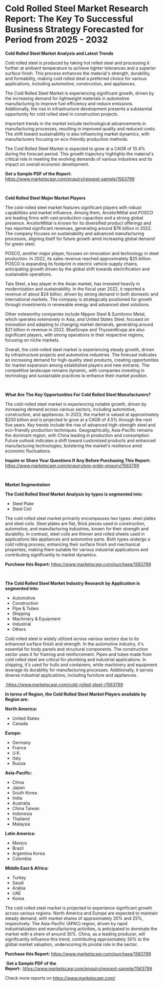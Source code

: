 <p><h1>Cold Rolled Steel Market Research Report: The Key To Successful Business Strategy Forecasted for Period from 2025 - 2032</h1></p><p><strong>Cold Rolled Steel Market Analysis and Latest Trends</strong></p>
<p><p>Cold rolled steel is produced by taking hot rolled steel and processing it further at ambient temperature to achieve tighter tolerances and a superior surface finish. This process enhances the material's strength, durability, and formability, making cold rolled steel a preferred choice for various applications, including automotive, construction, and appliances.</p><p>The Cold Rolled Steel Market is experiencing significant growth, driven by the increasing demand for lightweight materials in automotive manufacturing to improve fuel efficiency and reduce emissions. Additionally, the rise in infrastructure development presents a substantial opportunity for cold rolled steel in construction projects. </p><p>Important trends in the market include technological advancements in manufacturing processes, resulting in improved quality and reduced costs. The shift toward sustainability is also influencing market dynamics, with manufacturers focusing on eco-friendly production methods. </p><p>The Cold Rolled Steel Market is expected to grow at a CAGR of 10.4% during the forecast period. This growth trajectory highlights the material's critical role in meeting the evolving demands of various industries and its impact on overall economic development.</p></p>
<p><strong>Get a Sample PDF of the Report:&nbsp;</strong> <a href="https://www.marketscagr.com/enquiry/request-sample/1563799?utm_campaign=3249&utm_medium=2&utm_source=Github&utm_content=ia&utm_term=02042025&utm_id=cold-rolled-steel">https://www.marketscagr.com/enquiry/request-sample/1563799</a></p>
<p>&nbsp;</p>
<p><strong>Cold Rolled Steel Major Market Players</strong></p>
<p><p>The cold-rolled steel market features significant players with robust capabilities and market influence. Among them, ArcelorMittal and POSCO are leading firms with vast production capacities and a strong global presence. ArcelorMittal is known for its diversified product offerings and has reported significant revenues, generating around $76 billion in 2022. The company focuses on sustainability and advanced manufacturing processes, aligning itself for future growth amid increasing global demand for green steel.</p><p>POSCO, another major player, focuses on innovation and technology in steel production. In 2022, its sales revenue reached approximately $25 billion. POSCO is expanding its footprint in electric vehicle supply chains, anticipating growth driven by the global shift towards electrification and sustainable operations.</p><p>Tata Steel, a key player in the Asian market, has invested heavily in modernization and sustainability. In the fiscal year 2022, it reported a revenue of about $24 billion, driven by strong demand in both domestic and international markets. The company is strategically positioned for growth through investments in renewable energy and advanced steel solutions.</p><p>Other noteworthy companies include Nippon Steel & Sumitomo Metal, which operates extensively in Asia, and United States Steel, focused on innovation and adapting to changing market demands, generating around $21 billion in revenue in 2022. BlueScope and ThyssenKrupp are also significant players, with strong operations in their respective regions, focusing on niche markets.</p><p>Overall, the cold-rolled steel market is experiencing steady growth, driven by infrastructure projects and automotive industries. The forecast indicates an increasing demand for high-quality steel products, creating opportunities for market expansion among established players and new entrants. The competitive landscape remains dynamic, with companies investing in technology and sustainable practices to enhance their market position.</p></p>
<p>&nbsp;</p>
<p><strong>What Are The Key Opportunities For Cold Rolled Steel Manufacturers?</strong></p>
<p><p>The cold-rolled steel market is experiencing notable growth, driven by increasing demand across various sectors, including automotive, construction, and appliances. In 2023, the market is valued at approximately $200 billion and is projected to grow at a CAGR of 4.5% through the next five years. Key trends include the rise of advanced high-strength steel and eco-friendly production techniques. Geographically, Asia-Pacific remains the dominant region, with China leading in production and consumption. Future outlook indicates a shift toward customized products and enhanced manufacturing technologies, bolstering the market's resilience amid economic fluctuations.</p></p>
<p><strong>Inquire or Share Your Questions If Any Before Purchasing This Report:</strong> <a href="https://www.marketscagr.com/enquiry/pre-order-enquiry/1563799?utm_campaign=3249&utm_medium=2&utm_source=Github&utm_content=ia&utm_term=02042025&utm_id=cold-rolled-steel">https://www.marketscagr.com/enquiry/pre-order-enquiry/1563799</a></p>
<p>&nbsp;</p>
<p><strong>Market Segmentation</strong></p>
<p><strong>The Cold Rolled Steel Market Analysis by types is segmented into:</strong></p>
<p><ul><li>Steel Plate</li><li>Steel Coil</li></ul></p>
<p><p>The cold rolled steel market primarily encompasses two types: steel plates and steel coils. Steel plates are flat, thick pieces used in construction, automotive, and manufacturing industries, known for their strength and durability. In contrast, steel coils are thinner and rolled sheets used in applications like appliances and automotive parts. Both types undergo a cold rolling process, enhancing their surface finish and mechanical properties, making them suitable for various industrial applications and contributing significantly to market dynamics.</p></p>
<p><strong>Purchase this Report:&nbsp;</strong><a href="https://www.marketscagr.com/purchase/1563799?utm_campaign=3249&utm_medium=2&utm_source=Github&utm_content=ia&utm_term=02042025&utm_id=cold-rolled-steel">https://www.marketscagr.com/purchase/1563799</a></p>
<p>&nbsp;</p>
<p><strong>The Cold Rolled Steel Market Industry Research by Application is segmented into:</strong></p>
<p><ul><li>Automotive</li><li>Construction</li><li>Pipe & Tubes</li><li>Shipping</li><li>Machinery & Equipment</li><li>Industrial</li><li>Others</li></ul></p>
<p><p>Cold rolled steel is widely utilized across various sectors due to its enhanced surface finish and strength. In the automotive industry, it's essential for body panels and structural components. The construction sector uses it for framing and reinforcement. Pipes and tubes made from cold rolled steel are critical for plumbing and industrial applications. In shipping, it's used for hulls and containers, while machinery and equipment leverage its durability for manufacturing processes. Additionally, it serves diverse industrial applications, including furniture and appliances.</p></p>
<p><a href="https://www.marketscagr.com/cold-rolled-steel-r1563799?utm_campaign=3249&utm_medium=2&utm_source=Github&utm_content=ia&utm_term=02042025&utm_id=cold-rolled-steel">&nbsp;https://www.marketscagr.com/cold-rolled-steel-r1563799</a></p>
<p><strong>In terms of Region, the Cold Rolled Steel Market Players available by Region are:</strong></p>
<p>
    <p> <strong> North America: </strong>
        <ul>
            <li>United States</li>
            <li>Canada</li>
        </ul>
        </p> 
    <p> <strong> Europe: </strong>
        <ul>
            <li>Germany</li>
            <li>France</li>
            <li>U.K.</li>
            <li>Italy</li>
            <li>Russia</li>
        </ul>
        </p> 
    <p> <strong> Asia-Pacific: </strong>
        <ul>
            <li>China</li>
            <li>Japan</li>
            <li>South Korea</li>
            <li>India</li>
            <li>Australia</li>
            <li>China Taiwan</li>
            <li>Indonesia</li>
            <li>Thailand</li>
            <li>Malaysia</li>
        </ul>
        </p> 
    <p> <strong> Latin America: </strong>
        <ul>
            <li>Mexico</li>
            <li>Brazil</li>
            <li>Argentina Korea</li>
            <li>Colombia</li>
        </ul>
        </p> 
    <p> <strong> Middle East & Africa: </strong>
        <ul>
            <li>Turkey</li>
            <li>Saudi</li>
            <li>Arabia</li>
            <li>UAE</li>
            <li>Korea</li>
        </ul>
    </p>
    </p>
<p><p>The cold rolled steel market is projected to experience significant growth across various regions. North America and Europe are expected to maintain steady demand, with market shares of approximately 20% and 25%, respectively. The Asia-Pacific (APAC) region, driven by rapid industrialization and manufacturing activities, is anticipated to dominate the market with a share of around 35%. China, as a leading producer, will significantly influence this trend, contributing approximately 30% to the global market valuation, underscoring its pivotal role in the sector.</p></p>
<p><strong>Purchase this Report: </strong><a href="https://www.marketscagr.com/purchase/1563799?utm_campaign=3249&utm_medium=2&utm_source=Github&utm_content=ia&utm_term=02042025&utm_id=cold-rolled-steel">https://www.marketscagr.com/purchase/1563799</a></p>
<p>&nbsp;<strong>Get a Sample PDF of the Report:&nbsp;&nbsp;</strong><a href="https://www.marketscagr.com/enquiry/request-sample/1563799?utm_campaign=3249&utm_medium=2&utm_source=Github&utm_content=ia&utm_term=02042025&utm_id=cold-rolled-steel">https://www.marketscagr.com/enquiry/request-sample/1563799</a></p>
<p><strong></strong></p>
<p>Check more reports on <a href="https://www.marketscagr.com/?utm_campaign=3249&utm_medium=2&utm_source=Github&utm_content=ia&utm_term=02042025&utm_id=cold-rolled-steel">https://www.marketscagr.com/</a></p>